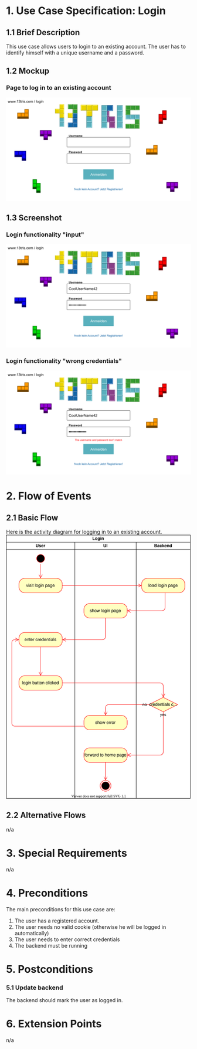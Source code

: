 # 1. Use Case Specification: Login

## 1.1 Brief Description
This use case allows users to login to an existing account.
The user has to identify himself with a unique username and a password.

## 1.2 Mockup
### Page to log in to an existing account
![Mockup login](../design/login.svg)

## 1.3 Screenshot
### Login functionality "input"
![Login functionality "input"](../design/loginwithcredentials.svg)

### Login functionality "wrong credentials" 
![Login functionality "wrong credentials"](../design/loginerror.svg)

# 2. Flow of Events

## 2.1 Basic Flow
Here is the activity diagram for logging in to an existing account.  
![Activity Diagram](./activity-diagrams/login-activity.svg)

## 2.2 Alternative Flows
n/a

# 3. Special Requirements
n/a

# 4. Preconditions
The main preconditions for this use case are:

 1. The user has a registered account.
 2. The user needs no valid cookie (otherwise he will be logged in automatically)
 3. The user needs to enter correct credentials
 4. The backend must be running

# 5. Postconditions

### 5.1 Update backend
The backend should mark the user as logged in.

# 6. Extension Points
n/a
